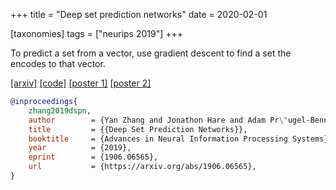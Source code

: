 +++
title = "Deep set prediction networks"
date = 2020-02-01

[taxonomies]
tags = ["neurips 2019"]
+++

To predict a set from a vector, use gradient descent to find a set the encodes to that vector.

[[arxiv]](https://arxiv.org/abs/1906.06565)
[[code]](https://github.com/Cyanogenoid/dspn)
[[poster 1]](/files/dspn-poster.pdf)
[[poster 2]](/files/dspn-workshop-poster.pdf)

```bib
@inproceedings{
    zhang2019dspn,
    author        = {Yan Zhang and Jonathon Hare and Adam Pr\"ugel-Bennett},
    title         = {{Deep Set Prediction Networks}},
    booktitle     = {Advances in Neural Information Processing Systems},
    year          = {2019},
    eprint        = {1906.06565},
    url           = {https://arxiv.org/abs/1906.06565},
}
```